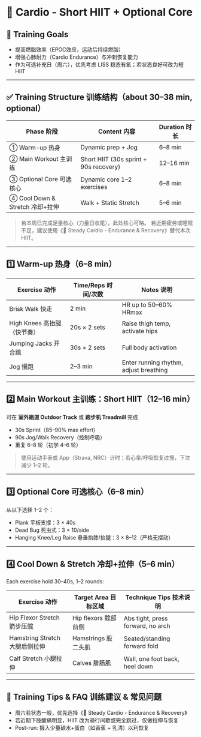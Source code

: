 # 🏃 Cardio - Short HIIT + Optional Core

## 🎯 Training Goals

- 提高燃脂效率（EPOC效应，运动后持续燃脂）
- 增强心肺耐力（Cardio Endurance）与冲刺恢复能力
- 作为可选补充日（周六），优先考虑 LISS 稳态有氧；若状态良好可改为短 HIIT

---

## ✅ Training Structure 训练结构（about 30–38 min, optional）

| Phase 阶段         | Content 内容                            | Duration 时长      |
| ------------ | ------------------------------- | --------- |
| ① Warm-up 热身       | Dynamic prep + Jog                 | 6–8 min    |
| ② Main Workout 主训练     | Short HIIT (30s sprint + 90s recovery) | 12–16 min|
| ③ Optional Core 可选核心   | Dynamic core 1–2 exercises              | 6–8 min  |
| ④ Cool Down & Stretch 冷却+拉伸  | Walk + Static Stretch                 | 5–6 min  |

> 若本周已完成足量核心（力量日收尾），此处核心可略。
> 若近期疲劳或睡眠不足，建议使用《🚶 Steady Cardio - Endurance & Recovery》替代本次 HIIT。

---

## 1️⃣ Warm-up 热身（6–8 min）

| Exercise 动作              | Time/Reps 时间/次数   | Notes 说明                          |
| ----------------- | ------------- | ----------------------------- |
| Brisk Walk 快走              | 2 min        | HR up to 50–60% HRmax       |
| High Knees 高抬腿（快节奏）  | 20s × 2 sets    | Raise thigh temp, activate hips        |
| Jumping Jacks 开合跳            | 30s × 2 sets    | Full body activation                  |
| Jog 慢跑              | 2–3 min        | Enter running rhythm, adjust breathing        |

---

## 2️⃣ Main Workout 主训练：Short HIIT（12–16 min）

可在 **室外跑道 Outdoor Track** 或 **跑步机 Treadmill** 完成

- 30s Sprint（85–90% max effort）
- 90s Jog/Walk Recovery（控制呼吸）
- 重复 6–8 轮（初学 4–6 轮）

> 使用运动手表或 App（Strava, NRC）计时；若心率/呼吸恢复过慢，下次减少 1–2 轮。

---

## 3️⃣ Optional Core 可选核心（6–8 min）

从以下选择 1–2 个：

- Plank 平板支撑：3 × 40s
- Dead Bug 死虫式：3 × 10/side
- Hanging Knee/Leg Raise 悬垂抬膝/抬腿：3 × 8–12（严格无摆动）

---

## 4️⃣ Cool Down & Stretch 冷却+拉伸（5–6 min）

Each exercise hold 30–40s, 1–2 rounds:

| Exercise 动作                      | Target Area 目标区域       | Technique Tips 技术说明                             |
| ------------------------- | -------------- | ------------------------------------ |
| Hip Flexor Stretch 箭步压髋      | Hip flexors 髋部前侧       | Abs tight, press forward, no arch   |
| Hamstring Stretch 大腿后侧拉伸              | Hamstrings 股二头肌       | Seated/standing forward fold        |
| Calf Stretch 小腿拉伸                  | Calves 腓肠肌         | Wall, one foot back, heel down      |

---

## 🧠 Training Tips & FAQ 训练建议 & 常见问题

- 周六若状态一般，优先选择《🚶 Steady Cardio - Endurance & Recovery》
- 若近期下肢酸痛明显，HIIT 改为骑行间歇或完全跳过，仅做拉伸与恢复
- Post-run: 摄入少量碳水+蛋白（如香蕉 + 乳清）以利恢复